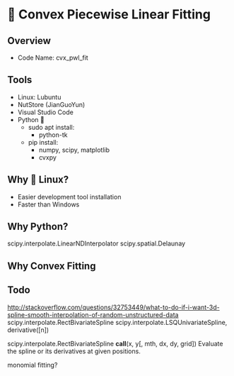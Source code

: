 # 🌰 Convex Piecewise Linear Fitting

## Overview

- Code Name: cvx_pwl_fit

## Tools

- Linux: Lubuntu
- NutStore (JianGuoYun)
- Visual Studio Code
- Python 🐍
  - sudo apt install:
    - python-tk
  - pip install:
    - numpy, scipy, matplotlib
    - cvxpy

## Why 🐧 Linux?

- Easier development tool installation
- Faster than Windows

## Why Python?

scipy.interpolate.LinearNDInterpolator
scipy.spatial.Delaunay

## Why Convex Fitting

## Todo

http://stackoverflow.com/questions/32753449/what-to-do-if-i-want-3d-spline-smooth-interpolation-of-random-unstructured-data
scipy.interpolate.RectBivariateSpline
scipy.interpolate.LSQUnivariateSpline, derivative([n])

scipy.interpolate.RectBivariateSpline
**call**(x, y[, mth, dx, dy, grid]) Evaluate the spline or its derivatives at given positions.

monomial fitting?
